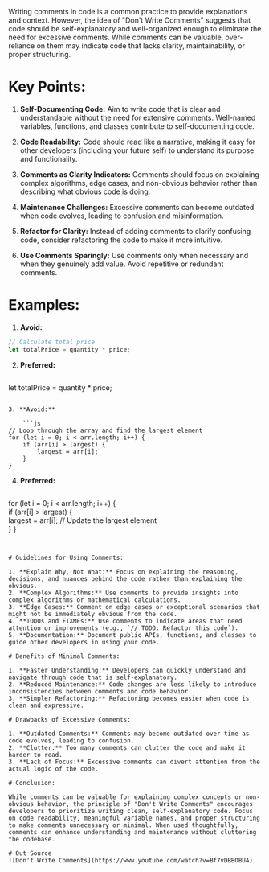 Writing comments in code is a common practice to provide explanations and context. However, the idea of "Don't Write Comments" suggests that code should be self-explanatory and well-organized enough to eliminate the need for excessive comments. While comments can be valuable, over-reliance on them may indicate code that lacks clarity, maintainability, or proper structuring.

# Key Points:

1. **Self-Documenting Code:** Aim to write code that is clear and understandable without the need for extensive comments. Well-named variables, functions, and classes contribute to self-documenting code.
    
2. **Code Readability:** Code should read like a narrative, making it easy for other developers (including your future self) to understand its purpose and functionality.
    
3. **Comments as Clarity Indicators:** Comments should focus on explaining complex algorithms, edge cases, and non-obvious behavior rather than describing what obvious code is doing.
    
4. **Maintenance Challenges:** Excessive comments can become outdated when code evolves, leading to confusion and misinformation.
    
5. **Refactor for Clarity:** Instead of adding comments to clarify confusing code, consider refactoring the code to make it more intuitive.
    
6. **Use Comments Sparingly:** Use comments only when necessary and when they genuinely add value. Avoid repetitive or redundant comments.
    

# Examples:

1. **Avoid:**
    
```js
// Calculate total price 
let totalPrice = quantity * price;
```
    
2. **Preferred:**
    
    ```js
let totalPrice = quantity * price;
```
    
3. **Avoid:**
    
    ```js
// Loop through the array and find the largest element 
for (let i = 0; i < arr.length; i++) {     
	if (arr[i] > largest) {         
		largest = arr[i];     
	} 
}
```
    
4. **Preferred:**
    
    ```js
for (let i = 0; i < arr.length; i++) {     
	if (arr[i] > largest) {         
		largest = arr[i]; // Update the largest element     
	} 
}
```
    

# Guidelines for Using Comments:

1. **Explain Why, Not What:** Focus on explaining the reasoning, decisions, and nuances behind the code rather than explaining the obvious.
2. **Complex Algorithms:** Use comments to provide insights into complex algorithms or mathematical calculations.
3. **Edge Cases:** Comment on edge cases or exceptional scenarios that might not be immediately obvious from the code.
4. **TODOs and FIXMEs:** Use comments to indicate areas that need attention or improvements (e.g., `// TODO: Refactor this code`).
5. **Documentation:** Document public APIs, functions, and classes to guide other developers in using your code.

# Benefits of Minimal Comments:

1. **Faster Understanding:** Developers can quickly understand and navigate through code that is self-explanatory.
2. **Reduced Maintenance:** Code changes are less likely to introduce inconsistencies between comments and code behavior.
3. **Simpler Refactoring:** Refactoring becomes easier when code is clean and expressive.

# Drawbacks of Excessive Comments:

1. **Outdated Comments:** Comments may become outdated over time as code evolves, leading to confusion.
2. **Clutter:** Too many comments can clutter the code and make it harder to read.
3. **Lack of Focus:** Excessive comments can divert attention from the actual logic of the code.

# Conclusion:

While comments can be valuable for explaining complex concepts or non-obvious behavior, the principle of "Don't Write Comments" encourages developers to prioritize writing clean, self-explanatory code. Focus on code readability, meaningful variable names, and proper structuring to make comments unnecessary or minimal. When used thoughtfully, comments can enhance understanding and maintenance without cluttering the codebase.

# Out Source
![Don't Write Comments](https://www.youtube.com/watch?v=Bf7vDBBOBUA)